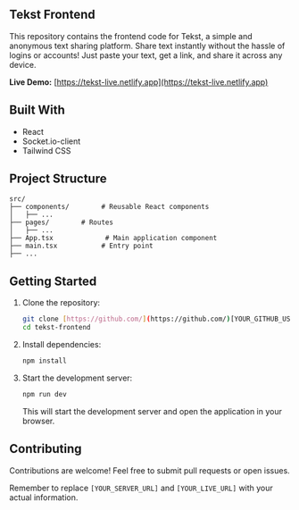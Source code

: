 ## Tekst Frontend

This repository contains the frontend code for Tekst, a simple and anonymous text sharing platform.  Share text instantly without the hassle of logins or accounts! Just paste your text, get a link, and share it across any device.

**Live Demo:** [https://tekst-live.netlify.app](https://tekst-live.netlify.app)

## Built With

*   React
*   Socket.io-client
*   Tailwind CSS

## Project Structure

```
src/
├── components/        # Reusable React components
│   ├── ...
├── pages/        # Routes
│   ├── ...
├── App.tsx             # Main application component
├── main.tsx           # Entry point
├── ...
```

## Getting Started

1.  Clone the repository:

    ```bash
    git clone [https://github.com/](https://github.com/)[YOUR_GITHUB_USERNAME]/tekst-frontend.git  # Replace with your repo URL
    cd tekst-frontend
    ```

2.  Install dependencies:

    ```bash
    npm install
    ```

3.  Start the development server:

    ```bash
    npm run dev
    ```

    This will start the development server and open the application in your browser.

## Contributing

Contributions are welcome! Feel free to submit pull requests or open issues.

Remember to replace `[YOUR_SERVER_URL]` and `[YOUR_LIVE_URL]` with your actual information. 
